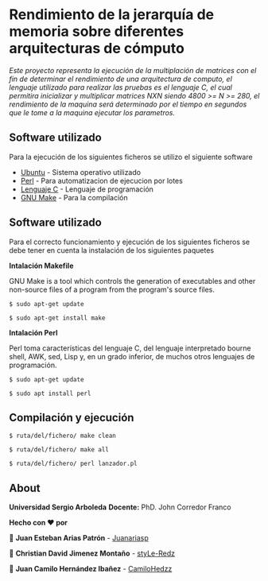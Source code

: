 # Rendimiento de la jerarquía de memoria sobre diferentes arquitecturas de cómputo

_Este proyecto representa la ejecución de la multiplación de matrices con el fin de determinar el rendimiento de una arquitectura de computo, el lenguaje utilizado para realizar las pruebas es el lenguaje C, el cual permitira inicializar y multiplicar matrices NXN siendo 4800 >= N >= 280, el rendimiento de la maquina será determinado por el tiempo en segundos que le tome a la maquina ejecutar los parametros._

## Software utilizado
Para la ejecución de los siguientes ficheros se utilizo el siguiente software
* [Ubuntu](https://ubuntu.com/download/desktop) - Sistema operativo utilizado
* [Perl](https://www.perl.org/) - Para automatizacion de ejecucion por lotes
* [Lenguaje C](https://es.wikipedia.org/wiki/C_(lenguaje_de_programaci%C3%B3n)) - Lenguaje de programación
* [GNU Make](https://www.gnu.org/software/make/) - Para la compilación

## Software utilizado
Para el correcto funcionamiento y ejecución de los siguientes ficheros se debe tener en cuenta la instalación de los siguientes paquetes

**Intalación Makefile**

GNU Make is a tool which controls the generation of executables and other non-source files of a program from the program's source files.


```
$ sudo apt-get update
```
```
$ sudo apt-get install make
```

**Intalación Perl**

Perl toma características del lenguaje C, del lenguaje interpretado bourne shell, AWK, sed, Lisp y, en un grado inferior, de muchos otros lenguajes de programación.

```
$ sudo apt-get update
```
```
$ sudo apt install perl
```



## Compilación y ejecución

```
$ ruta/del/fichero/ make clean
```
```
$ ruta/del/fichero/ make all
```
```
$ ruta/del/fichero/ perl lanzador.pl
```


## About
**Universidad Sergio Arboleda**
**Docente:** PhD. John Corredor Franco

**Hecho con ❤️ por**

👦 **Juan Esteban Arias Patrón** - [Juanariasp](https://github.com/Juanariasp)

👦 **Christian David Jimenez Montaño** - [styLe-Redz](https://github.com/styLe-Redz)

👦 **Juan Camilo Hernández Ibañez** - [CamiloHedzz](https://github.com/CamiloHedzz)




